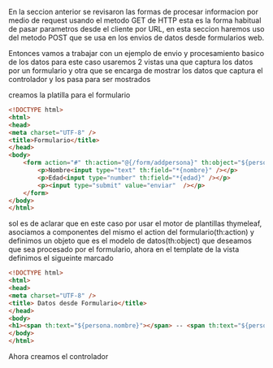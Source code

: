 En la seccion anterior se revisaron las formas de procesar informacion por medio de request usando el metodo GET de HTTP esta es la forma habitual de pasar parametros desde el cliente por URL, en esta seccion haremos uso del metodo POST que se usa en los envios de datos desde formularios web.

Entonces vamos a trabajar con un ejemplo de envio y procesamiento basico de los datos para este caso usaremos 2 vistas una que captura los datos por un formulario y otra que se encarga de mostrar los datos que captura el controlador y los pasa para ser mostrados

creamos la platilla para el formulario

```html
<!DOCTYPE html>
<html>
<head>
<meta charset="UTF-8" />
<title>Formulario</title>
</head>
<body>
    <form action="#" th:action="@{/form/addpersona}" th:object="${persona}" method="post" >
        <p>Nombre<input type="text" th:field="*{nombre}" /></p>    
        <p>Edad<input type="number" th:field="*{edad}" /></p>    
        <p><input type="submit" value="enviar"  /></p>    
    </form>
</body>
</html>
```

sol es de aclarar que en este caso por usar el motor de plantillas thymeleaf, asociamos a componentes del mismo el action del formulario\(th:action\) y definimos un objeto que es el modelo de datos\(th:object\) que deseamos que sea procesado por el formulario, ahora en el template de la vista definimos el sigueinte marcado

```html
<!DOCTYPE html>
<html>
<head>
<meta charset="UTF-8" />
<title> Datos desde Formulario</title>
</head>
<body>
<h1><span th:text="${persona.nombre}"></span> -- <span th:text="${persona.edad}"></span></h1>
</body>
</html>
```

Ahora creamos el controlador 

